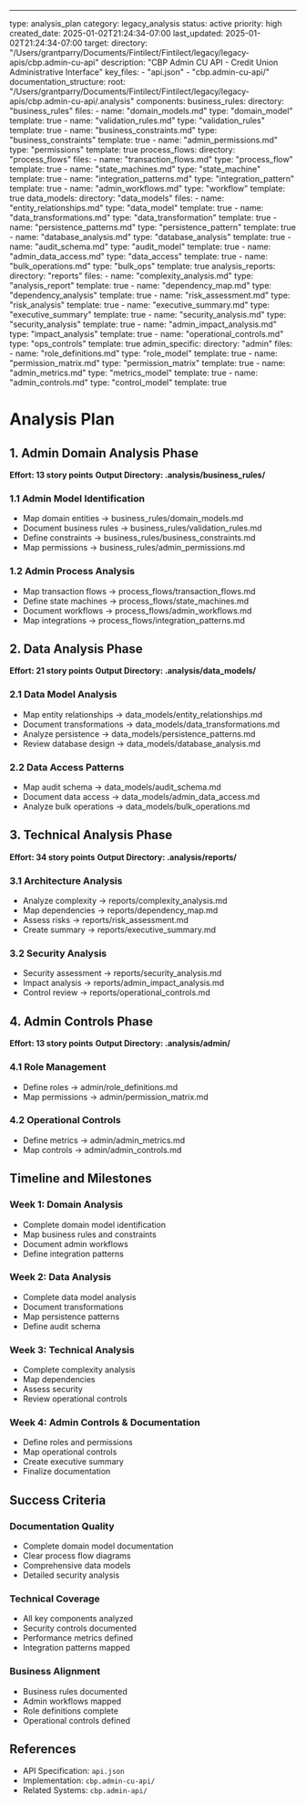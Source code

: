 ---
type: analysis_plan
category: legacy_analysis
status: active
priority: high
created_date: 2025-01-02T21:24:34-07:00
last_updated: 2025-01-02T21:24:34-07:00
target:
  directory: "/Users/grantparry/Documents/Fintilect/Fintilect/legacy/legacy-apis/cbp.admin-cu-api"
  description: "CBP Admin CU API - Credit Union Administrative Interface"
  key_files:
    - "api.json"
    - "cbp.admin-cu-api/"
documentation_structure:
  root: "/Users/grantparry/Documents/Fintilect/Fintilect/legacy/legacy-apis/cbp.admin-cu-api/.analysis"
  components:
    business_rules:
      directory: "business_rules"
      files:
        - name: "domain_models.md"
          type: "domain_model"
          template: true
        - name: "validation_rules.md"
          type: "validation_rules"
          template: true
        - name: "business_constraints.md"
          type: "business_constraints"
          template: true
        - name: "admin_permissions.md"
          type: "permissions"
          template: true
    process_flows:
      directory: "process_flows"
      files:
        - name: "transaction_flows.md"
          type: "process_flow"
          template: true
        - name: "state_machines.md"
          type: "state_machine"
          template: true
        - name: "integration_patterns.md"
          type: "integration_pattern"
          template: true
        - name: "admin_workflows.md"
          type: "workflow"
          template: true
    data_models:
      directory: "data_models"
      files:
        - name: "entity_relationships.md"
          type: "data_model"
          template: true
        - name: "data_transformations.md"
          type: "data_transformation"
          template: true
        - name: "persistence_patterns.md"
          type: "persistence_pattern"
          template: true
        - name: "database_analysis.md"
          type: "database_analysis"
          template: true
        - name: "audit_schema.md"
          type: "audit_model"
          template: true
        - name: "admin_data_access.md"
          type: "data_access"
          template: true
        - name: "bulk_operations.md"
          type: "bulk_ops"
          template: true
    analysis_reports:
      directory: "reports"
      files:
        - name: "complexity_analysis.md"
          type: "analysis_report"
          template: true
        - name: "dependency_map.md"
          type: "dependency_analysis"
          template: true
        - name: "risk_assessment.md"
          type: "risk_analysis"
          template: true
        - name: "executive_summary.md"
          type: "executive_summary"
          template: true
        - name: "security_analysis.md"
          type: "security_analysis"
          template: true
        - name: "admin_impact_analysis.md"
          type: "impact_analysis"
          template: true
        - name: "operational_controls.md"
          type: "ops_controls"
          template: true
    admin_specific:
      directory: "admin"
      files:
        - name: "role_definitions.md"
          type: "role_model"
          template: true
        - name: "permission_matrix.md"
          type: "permission_matrix"
          template: true
        - name: "admin_metrics.md"
          type: "metrics_model"
          template: true
        - name: "admin_controls.md"
          type: "control_model"
          template: true

# Analysis Plan

## 1. Admin Domain Analysis Phase
**Effort: 13 story points**
**Output Directory: .analysis/business_rules/**

### 1.1 Admin Model Identification
- Map domain entities → business_rules/domain_models.md
- Document business rules → business_rules/validation_rules.md
- Define constraints → business_rules/business_constraints.md
- Map permissions → business_rules/admin_permissions.md

### 1.2 Admin Process Analysis
- Map transaction flows → process_flows/transaction_flows.md
- Define state machines → process_flows/state_machines.md
- Document workflows → process_flows/admin_workflows.md
- Map integrations → process_flows/integration_patterns.md

## 2. Data Analysis Phase
**Effort: 21 story points**
**Output Directory: .analysis/data_models/**

### 2.1 Data Model Analysis
- Map entity relationships → data_models/entity_relationships.md
- Document transformations → data_models/data_transformations.md
- Analyze persistence → data_models/persistence_patterns.md
- Review database design → data_models/database_analysis.md

### 2.2 Data Access Patterns
- Map audit schema → data_models/audit_schema.md
- Document data access → data_models/admin_data_access.md
- Analyze bulk operations → data_models/bulk_operations.md

## 3. Technical Analysis Phase
**Effort: 34 story points**
**Output Directory: .analysis/reports/**

### 3.1 Architecture Analysis
- Analyze complexity → reports/complexity_analysis.md
- Map dependencies → reports/dependency_map.md
- Assess risks → reports/risk_assessment.md
- Create summary → reports/executive_summary.md

### 3.2 Security Analysis
- Security assessment → reports/security_analysis.md
- Impact analysis → reports/admin_impact_analysis.md
- Control review → reports/operational_controls.md

## 4. Admin Controls Phase
**Effort: 13 story points**
**Output Directory: .analysis/admin/**

### 4.1 Role Management
- Define roles → admin/role_definitions.md
- Map permissions → admin/permission_matrix.md

### 4.2 Operational Controls
- Define metrics → admin/admin_metrics.md
- Map controls → admin/admin_controls.md

## Timeline and Milestones

### Week 1: Domain Analysis
- Complete domain model identification
- Map business rules and constraints
- Document admin workflows
- Define integration patterns

### Week 2: Data Analysis
- Complete data model analysis
- Document transformations
- Map persistence patterns
- Define audit schema

### Week 3: Technical Analysis
- Complete complexity analysis
- Map dependencies
- Assess security
- Review operational controls

### Week 4: Admin Controls & Documentation
- Define roles and permissions
- Map operational controls
- Create executive summary
- Finalize documentation

## Success Criteria

### Documentation Quality
- Complete domain model documentation
- Clear process flow diagrams
- Comprehensive data models
- Detailed security analysis

### Technical Coverage
- All key components analyzed
- Security controls documented
- Performance metrics defined
- Integration patterns mapped

### Business Alignment
- Business rules documented
- Admin workflows mapped
- Role definitions complete
- Operational controls defined

## References

- API Specification: `api.json`
- Implementation: `cbp.admin-cu-api/`
- Related Systems: `cbp.admin-api/`
